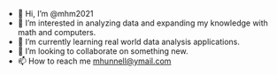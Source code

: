 - 👋 Hi, I’m @mhm2021
- 👀 I’m interested in analyzing data and expanding my knowledge with math and computers.
- 🌱 I’m currently learning real world data analysis applications.
- 💞️ I’m looking to collaborate on something new.
- 📫 How to reach me mhunnell@ymail.com

<!---
mhm2021/mhm2021 is a ✨ special ✨ repository because its `README.md` (this file) appears on your GitHub profile.
You can click the Preview link to take a look at your changes.
--->
